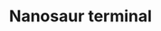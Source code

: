 ---
title: "Nanosaur terminal"
excerpt: "A prompt with a direct access to nanosaur can be the best choice if you need an deep debug!"
permalink: /tutorial/terminal/
classes: wide
header:
  teaser: /assets/images/collections/tutorial/configure/nanosaur-robot-config.png
---